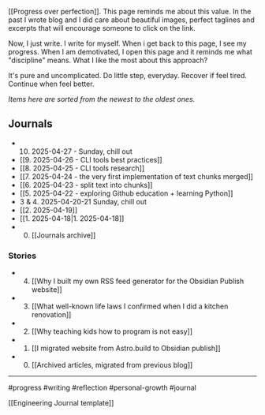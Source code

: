 [[Progress over perfection]]. This page reminds me about this value. In the past I wrote blog and I did care about beautiful images, perfect taglines and excerpts that will encourage someone to click on the link.

Now, I just write. I write for myself. When i get back to this page, I see my progress. When I am demotivated, I open this page and it reminds me what "discipline" means. What I like the most about this approach?

It's pure and uncomplicated. Do little step, everyday. Recover if feel tired. Continue when feel better.

_Items here are sorted from the newest to the oldest ones._

## Journals

- 10. 2025-04-27 - Sunday, chill out
- [[9. 2025-04-26 - CLI tools best practices]]
- [[8. 2025-04-25 - CLI tools research]]
- [[7. 2025-04-24 - the very first implementation of text chunks merged]]
- [[6. 2025-04-23 - split text into chunks]]
- [[5. 2025-04-22 - exploring Github education + learning Python]]
- 3 & 4. 2025-04-20-21 Sunday, chill out
- [[2. 2025-04-19]]
- [[1. 2025-04-18|1. 2025-04-18]]
- 0. [[Journals archive]]

### Stories

- 4. [[Why I built my own RSS feed generator for the Obsidian Publish website]]
- 3. [[What well-known life laws I confirmed when I did a kitchen renovation]]
- 2. [[Why teaching kids how to program is not easy]]
- 1. [[I migrated website from Astro.build to Obsidian publish]]
- 0. [[Archived articles, migrated from previous blog]]

---

#progress #writing #reflection #personal-growth #journal

[[Engineering Journal template]]
